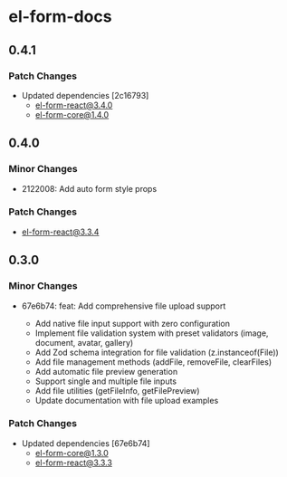 # el-form-docs

## 0.4.1

### Patch Changes

- Updated dependencies [2c16793]
  - el-form-react@3.4.0
  - el-form-core@1.4.0

## 0.4.0

### Minor Changes

- 2122008: Add auto form style props

### Patch Changes

- el-form-react@3.3.4

## 0.3.0

### Minor Changes

- 67e6b74: feat: Add comprehensive file upload support

  - Add native file input support with zero configuration
  - Implement file validation system with preset validators (image, document, avatar, gallery)
  - Add Zod schema integration for file validation (z.instanceof(File))
  - Add file management methods (addFile, removeFile, clearFiles)
  - Add automatic file preview generation
  - Support single and multiple file inputs
  - Add file utilities (getFileInfo, getFilePreview)
  - Update documentation with file upload examples

### Patch Changes

- Updated dependencies [67e6b74]
  - el-form-core@1.3.0
  - el-form-react@3.3.3
